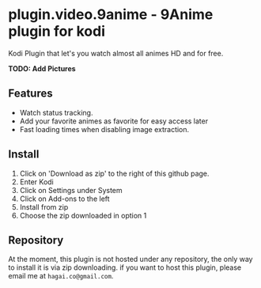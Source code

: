 # plugin.video.9anime - 9Anime plugin for kodi

Kodi Plugin that let's you watch almost all animes HD and for free.

**TODO: Add Pictures**

## Features
* Watch status tracking.
* Add your favorite animes as favorite for easy access later
* Fast loading times when disabling image extraction.

## Install
1. Click on 'Download as zip' to the right of this github page.
2. Enter Kodi
3. Click on Settings under System
4. Click on Add-ons to the left
5. Install from zip
6. Choose the zip downloaded in option 1

## Repository
At the moment, this plugin is not hosted under any repository, the only way
to install it is via zip downloading.
if you want to host this plugin, please email me at `hagai.co@gmail.com`.
